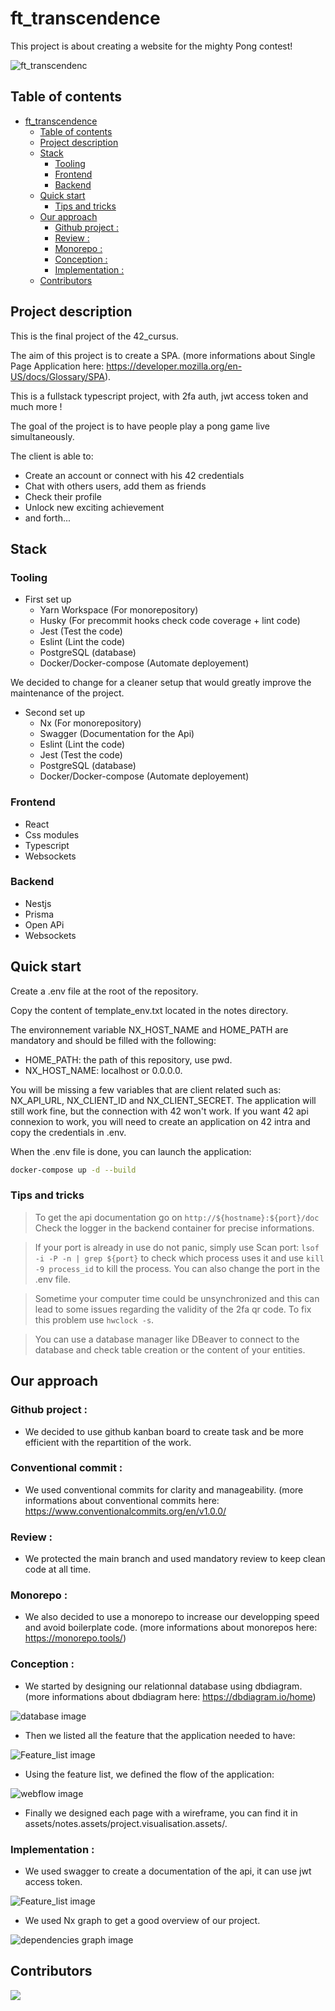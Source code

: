# ft_transcendence

This project is about creating a website for the mighty Pong contest!

![ft_transcendenc](./assets/notes.assets/transcendence_welcome_page.gif)

## Table of contents
- [ft\_transcendence](#ft_transcendence)
	- [Table of contents](#table-of-contents)
	- [Project description](#project-description)
	- [Stack](#stack)
		- [Tooling](#tooling)
		- [Frontend](#frontend)
		- [Backend](#backend)
	- [Quick start](#quick-start)
		- [Tips and tricks](#tips-and-tricks)
	- [Our approach](#our-approach)
		- [Github project :](#github-project-)
		- [Review :](#review-)
		- [Monorepo :](#monorepo-)
		- [Conception :](#conception-)
		- [Implementation :](#implementation-)
	- [Contributors](#contributors)

## Project description

This is the final project of the 42_cursus. 

The aim of this project is to create a SPA. (more informations about Single Page Application here: https://developer.mozilla.org/en-US/docs/Glossary/SPA).

This is a fullstack typescript project, with 2fa auth, jwt access token and much more !

The goal of the project is to have people play a pong game live simultaneously. 

The client is able to:
 - Create an account or connect with his 42 credentials
 - Chat with others users, add them as friends
 - Check their profile
 - Unlock new exciting achievement
 - and forth...


## Stack

### Tooling

- First set up
  - Yarn Workspace (For monorepository)
  - Husky (For precommit hooks check code coverage + lint code)
  - Jest (Test the code)
  - Eslint (Lint the code)
  - PostgreSQL (database)
  - Docker/Docker-compose (Automate deployement)

We decided to change for a cleaner setup that would greatly improve the maintenance of the project.

- Second set up
  - Nx (For monorepository)
  - Swagger (Documentation for the Api)
  - Eslint (Lint the code)
  - Jest (Test the code)
  - PostgreSQL (database)
  - Docker/Docker-compose (Automate deployement)

### Frontend

- React
- Css modules
- Typescript
- Websockets

### Backend

- Nestjs
- Prisma
- Open APi
- Websockets

## Quick start

Create a .env file at the root of the repository.

Copy the content of template_env.txt located in the notes directory.

The environnement variable NX_HOST_NAME and HOME_PATH are mandatory and should be filled with the following:
- HOME_PATH: the path of this repository, use pwd.
- NX_HOST_NAME: localhost or 0.0.0.0.

You will be missing a few variables that are client related such as: NX_API_URL, NX_CLIENT_ID and NX_CLIENT_SECRET. The application will still work fine, but the connection with 42 won't work. If you want 42 api connexion to work, you will need to create an application on 42 intra and copy the credentials in .env.

When the .env file is done, you can launch the application:

```bash
docker-compose up -d --build
```

### Tips and tricks

> To get the api documentation go on `http://${hostname}:${port}/doc`
Check the logger in the backend container for precise informations.

> If your port is already in use do not panic, simply use Scan port: `lsof -i -P -n | grep ${port}` to check which process uses it and use `kill -9 process_id` to kill the process. You can also change the port in the .env file.

> Sometime your computer time could be unsynchronized and this can lead to some issues regarding the validity of the 2fa qr code. To fix this problem use `hwclock -s`.

> You can use a database manager like DBeaver to connect to the database and check table creation or the content of your entities.


## Our approach

### Github project :
- We decided to use github kanban board to create task and be more efficient with the repartition of the work.

### Conventional commit :
- We used conventional commits for clarity and manageability. (more informations about conventional commits here: https://www.conventionalcommits.org/en/v1.0.0/

### Review :
- We protected the main branch and used mandatory review to keep clean code at all time.

### Monorepo :
- We also decided to use a monorepo to increase our developping speed and avoid boilerplate code. (more informations about monorepos here: https://monorepo.tools/)

### Conception :

- We started by designing our relationnal database using dbdiagram. (more informations about dbdiagram here: https://dbdiagram.io/home)

![database image](./assets/notes.assets/project.visualisation.assets/database.png)

- Then we listed all the feature that the application needed to have:

![Feature_list image](./assets/notes.assets/project.visualisation.assets/feature_list.png)

- Using the feature list, we defined the flow of the application:

![webflow image](./assets/notes.assets/project.visualisation.assets/webflow.png)

- Finally we designed each page with a wireframe, you can find it in assets/notes.assets/project.visualisation.assets/.

### Implementation :

- We used swagger to create a documentation of the api, it can use jwt access token.

![Feature_list image](./assets/notes.assets/project.visualisation.assets/swagger_doc.png)

- We used Nx graph to get a good overview of our project.
  
![dependencies graph image](./assets/notes.assets/project.visualisation.assets/dependencies_graph.png)

## Contributors

<a href="https://github.com/nabitbol/ft_transcendence/graphs/contributors">
  <img src="https://contrib.rocks/image?repo=nabitbol/ft_transcendence" />
</a>
